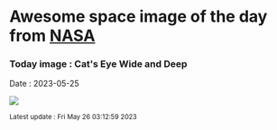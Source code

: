 
# Awesome space image of the day from [NASA](https://api.nasa.gov/)

### Today image : Cat's Eye Wide and Deep
Date : 2023-05-25

![](https://apod.nasa.gov/apod/image/2305/NGC6543_wide1024.jpg)

<small>Latest update : Fri May 26 03:12:59 2023</small>
        